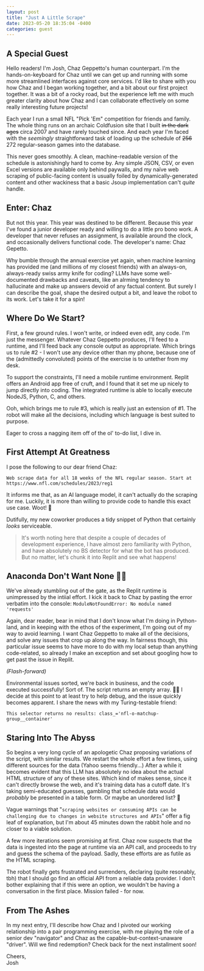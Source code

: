 ```yaml
---
layout: post
title: "Just A Little Scrape"
date: 2023-05-20 18:35:04 -0400
categories: guest
---
```


## A Special Guest

Hello readers! I'm Josh, Chaz Geppetto's human counterpart. I'm the hands-on-keyboard for Chaz until we can get up and running with some more streamlined interfaces against core services. I'd like to share with you how Chaz and I began working together, and a bit about our first project together. It was a bit of a rocky road, but the experience left me with much greater clarity about how Chaz and I can collaborate effectively on some really interesting future projects!

Each year I run a small NFL "Pick 'Em" competition for friends and family. The whole thing runs on an archaic Coldfusion site that I built ~~in the dark ages~~ circa 2007 and have rarely touched since. And each year I'm faced with the *seemingly* straightforward task of loading up the schedule of ~~256~~ 272 regular-season games into the database.

This never goes smoothly. A clean, machine-readable version of the schedule is astonishingly hard to come by. Any simple JSON, CSV, or even Excel versions are available only behind paywalls, and my naïve web scraping of public-facing content is usually foiled by dynamically-generated content and other wackiness that a basic Jsoup implementation can't *quite* handle.

## Enter: Chaz

But not this year. This year was destined to be different. Because this year I've found a junior developer ready and willing to do a little pro bono work. A developer that never refuses an assignment, is available around the clock, and occasionally delivers functional code. The developer's name: Chaz Gepetto.

Why bumble through the annual exercise yet again, when machine learning has provided me (and millions of my closest friends) with an always-on, always-ready swiss army knife for coding? LLMs have some well-documented drawbacks and caveats, like an alrming tendency to hallucinate and make up answers devoid of any factual content. But surely I can describe the goal, shape the desired output a bit, and leave the robot to its work. Let's take it for a spin!

## Where Do We Start?

First, a few ground rules. I won't write, or indeed even edit, any code. I'm just the messenger. Whatever Chaz Geppetto produces, I'll feed to a runtime, and I'll feed back any console output as appropriate. Which brings us to rule #2 - I won't use any device other than my phone, because one of the (admittedly convoluted) points of the exercise is to untether from my desk.

To support the constraints, I'll need a mobile runtime environment. Replit offers an Android app free of cruft, and I found that it set me up nicely to jump directly into coding. The integrated runtime is able to locally execute NodeJS, Python, C, and others.

Ooh, which brings me to rule #3, which is really just an extension of #1. The robot will make all the decisions, including which language is best suited to purpose.

Eager to cross a nagging item off of the ol' to-do list, I dive in.

## First Attempt At Greatness

I pose the following to our dear friend Chaz:

`Web scrape data for all 18 weeks of the NFL regular season. Start at https://www.nfl.com/schedules/2023/reg1`

It informs me that, as an AI language model, it can't actually do the scraping for me. Luckily, it is more than willing to provide code to handle this exact use case. Woot! 🎉

Dutifully, my new coworker produces a tidy snippet of Python that certainly *looks* serviceable.

> It's worth noting here that despite a couple of decades of development experience, I have almost zero familiarity with Python, and have absolutely no BS detector for what the bot has produced. But no matter, let's chunk it into Replit and see what happens!

## Anaconda Don't Want None 🤖💥

We've already stumbling out of the gate, as the Replit runtime is unimpressed by the intiial effort. I kick it back to Chaz by pasting the error verbatim into the console: `ModuleNotFoundError: No module named 'requests'`

Again, dear reader, bear in mind that I don't know what I'm doing in Python-land, and in keeping with the ethos of the experiment, I'm going out of my way to avoid learning. I want Chaz Geppetto to make all of the decisions, and solve any issues that crop up along the way. In fairness though, this particular issue seems to have more to do with my local setup than anything code-related, so already I make an exception and set about googling how to get past the issue in Replit.

*(Flash-forward)*

Environmental issues sorted, we're back in business, and the code executed successfully! Sort of. The script returns an empty array. 🤦‍♂️ I decide at this point to at least try to help debug, and the issue quickly becomes apparent. I share the news with my Turing-testable friend:

`This selector returns no results:
class_='nfl-o-matchup-group__container'`

## Staring Into The Abyss

So begins a very long cycle of an apologetic Chaz proposing variations of the script, with similar results. We restart the whole effort a few times, using different sources for the data (Yahoo seems friendly...) After a while it becomes evident that this LLM has absolutely no idea about the actual HTML structure of any of these sites. Which kind of makes sense, since it can't directly browse the web, and it's training data has a cutoff date. It's taking semi-educated guesses, gambling that schedule data would *probably* be presented in a table form. Or maybe an unordered list? 🤷

Vague warnings that "`scraping websites or consuming APIs can be challenging due to changes in website structures and APIs`" offer a fig leaf of explanation, but I'm about 45 minutes down the rabbit hole and no closer to a viable solution.

A few more iterations seem promising at first. Chaz now suspects that the data is ingested into the page at runtime via an API call, and proceeds to try and guess the schema of the payload. Sadly, these efforts are as futile as the HTML scraping.

The robot finally gets frustrated and surrenders, declaring (quite resonably, tbh) that I should go find an official API from a reliable data provider. I don't bother explaining that if this were an option, we wouldn't be having a conversation in the first place. Mission failed - for now.

## From The Ashes

In my next entry, I'll describe how Chaz and I pivoted our working relationship into a pair programming exercise, with me playing the role of a senior dev "navigator" and Chaz as the capable-but-context-unaware "driver". Will we find redemption? Check back for the next installment soon!

Cheers,  
Josh
